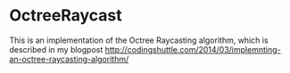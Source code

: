 # OctreeRaycast

This is an implementation of the Octree Raycasting algorithm, which is described in my blogpost <href>http://codingshuttle.com/2014/03/implemnting-an-octree-raycasting-algorithm/</href>

